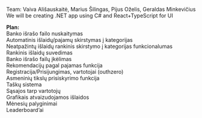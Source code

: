 Team: Vaiva Ališauskaitė, Marius Šilingas, Pijus Oželis, Geraldas Minkevičius </br>
We will be creating .NET app using C# and React+TypeScript for UI </br>

<b>Plan:</b></br>
Banko išrašo failo nuskaitymas </br>
Automatinis išlaidų/pajamų skirstymas į kategorijas </br>
Neatpažintų išlaidų rankinis skirstymo į kategorijas funkcionalumas </br>
Rankinis išlaidų suvedimas </br>
Banko išrašo failų įkėlimas </br>
Rekomendacijų pagal pajamas funkcija </br>
Registracija/Prisijungimas, vartotojai (outhzero) </br>
Asmeninių tikslų prisiskyrimo funkcija </br>
Taškų sistema </br>
Sąsajos tarp vartotojų </br>
Grafikais atvaizudojamos išlaidos </br>
Mėnesių palyginimai </br>
Leaderboard’ai </br>
